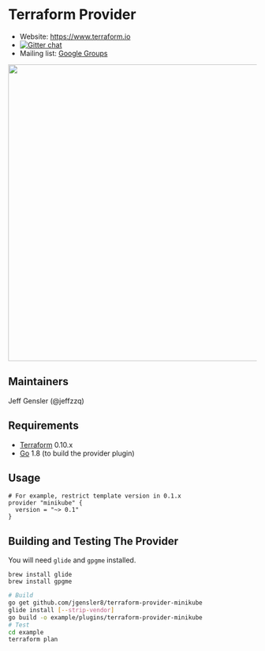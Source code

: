 Terraform Provider
==================

- Website: https://www.terraform.io
- [![Gitter chat](https://badges.gitter.im/hashicorp-terraform/Lobby.png)](https://gitter.im/hashicorp-terraform/Lobby)
- Mailing list: [Google Groups](http://groups.google.com/group/terraform-tool)

<img src="https://cdn.rawgit.com/hashicorp/terraform-website/master/content/source/assets/images/logo-hashicorp.svg" width="600px">

Maintainers
-----------

Jeff Gensler (@jeffzzq)

Requirements
------------

-	[Terraform](https://www.terraform.io/downloads.html) 0.10.x
-	[Go](https://golang.org/doc/install) 1.8 (to build the provider plugin)

Usage
---------------------

```
# For example, restrict template version in 0.1.x
provider "minikube" {
  version = "~> 0.1"
}
```

Building and Testing The Provider
---------------------

You will need `glide` and `gpgme` installed.

```
brew install glide
brew install gpgme
```

```bash
# Build
go get github.com/jgensler8/terraform-provider-minikube
glide install [--strip-vendor]
go build -o example/plugins/terraform-provider-minikube
# Test
cd example
terraform plan
```
